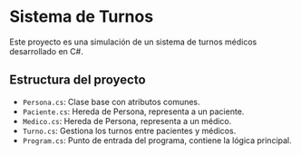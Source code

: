 # Sistema de Turnos

Este proyecto es una simulación de un sistema de turnos médicos desarrollado en C#.

## Estructura del proyecto

- `Persona.cs`: Clase base con atributos comunes.
- `Paciente.cs`: Hereda de Persona, representa a un paciente.
- `Medico.cs`: Hereda de Persona, representa a un médico.
- `Turno.cs`: Gestiona los turnos entre pacientes y médicos.
- `Program.cs`: Punto de entrada del programa, contiene la lógica principal.